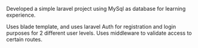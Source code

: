 Developed a simple laravel project using MySql as database for learning experience. 

Uses blade template, and uses laravel Auth for registration and login purposes for 2 different user levels. 
Uses middleware to validate access to certain routes. 
